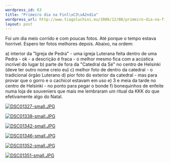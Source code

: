 ```yaml
--- 
wordpress_id: 63
title: "Primeiro dia na Finl\xC3\xA2ndia"
wordpress_url: http://www.tiagoluchini.eu/2006/12/08/primeiro-dia-na-finlandia/
layout: post
---
```

Foi um dia meio corrido e com poucas fotos. Até porque o tempo estava horrível. Espero ter fotos melhores depois.
Abaixo, na ordem:

a) interior da "Igreja de Pedra" - uma igreja Luterana feita dentro de uma Pedra - ok - a descrição é fraca - o melhor mesmo fica com a acústica incrível do lugar
b) parte de fora da "Catedral da Sé" no centro de Helsinki (deve ter outro nome creio eu)
c) melhor foto de dentro da catedral - o tradicional órgão Luterano
d) pior foto do exterior da catedral - mas para provar que o gorro e o cachicol estavam em uso
e) 3 e meia da tarde no centro de Helsinki - no ponto para pegar o bonde
f) bonequinhos de enfeite numa loja de souveniers que mais me lembraram um ritual da KKK do que efetivamente algo do Natal.

<!--Mime Type of File is image/jpeg -->

<a href="http://www.tiagoluchini.eu/wp-photos/20061208-184031-1.jpg" onclick="window.open('http://www.tiagoluchini.eu/wp-photos/20061208-184031-1.jpg','full_size_image','toolbar=0,scrollbars=0,location=0,status=0,menubar=0,resizable=1,height=788,width=1044');return false;"><img src="http://www.tiagoluchini.eu/wp-photos/thumb.20061208-184031-1.jpg" class="postie-image" style="border: medium none " title="DSC01327-small.JPG" alt="DSC01327-small.JPG" /></a>

<!--Mime Type of File is image/jpeg -->

<a href="http://www.tiagoluchini.eu/wp-photos/20061208-184031-2.jpg" onclick="window.open('http://www.tiagoluchini.eu/wp-photos/20061208-184031-2.jpg','full_size_image','toolbar=0,scrollbars=0,location=0,status=0,menubar=0,resizable=1,height=788,width=1044');return false;"><img src="http://www.tiagoluchini.eu/wp-photos/thumb.20061208-184031-2.jpg" class="postie-image" style="border: medium none " title="DSC01338-small.JPG" alt="DSC01338-small.JPG" /></a>

<!--Mime Type of File is image/jpeg -->

<a href="http://www.tiagoluchini.eu/wp-photos/20061208-184031-3.jpg" onclick="window.open('http://www.tiagoluchini.eu/wp-photos/20061208-184031-3.jpg','full_size_image','toolbar=0,scrollbars=0,location=0,status=0,menubar=0,resizable=1,height=788,width=1044');return false;"><img src="http://www.tiagoluchini.eu/wp-photos/thumb.20061208-184031-3.jpg" class="postie-image" style="border: medium none " title="DSC01342-small.JPG" alt="DSC01342-small.JPG" /></a>

<!--Mime Type of File is image/jpeg -->

<a href="http://www.tiagoluchini.eu/wp-photos/20061208-184032-4.jpg" onclick="window.open('http://www.tiagoluchini.eu/wp-photos/20061208-184032-4.jpg','full_size_image','toolbar=0,scrollbars=0,location=0,status=0,menubar=0,resizable=1,height=788,width=1044');return false;"><img src="http://www.tiagoluchini.eu/wp-photos/thumb.20061208-184032-4.jpg" class="postie-image" style="border: medium none " title="DSC01346-small.JPG" alt="DSC01346-small.JPG" /></a>

<!--Mime Type of File is image/jpeg -->

<a href="http://www.tiagoluchini.eu/wp-photos/20061208-184032-5.jpg" onclick="window.open('http://www.tiagoluchini.eu/wp-photos/20061208-184032-5.jpg','full_size_image','toolbar=0,scrollbars=0,location=0,status=0,menubar=0,resizable=1,height=788,width=1044');return false;"><img src="http://www.tiagoluchini.eu/wp-photos/thumb.20061208-184032-5.jpg" class="postie-image" style="border: medium none " title="DSC01352-small.JPG" alt="DSC01352-small.JPG" /></a>

<!--Mime Type of File is image/jpeg -->

<a href="http://www.tiagoluchini.eu/wp-photos/20061208-184032-6.jpg" onclick="window.open('http://www.tiagoluchini.eu/wp-photos/20061208-184032-6.jpg','full_size_image','toolbar=0,scrollbars=0,location=0,status=0,menubar=0,resizable=1,height=788,width=1044');return false;"><img src="http://www.tiagoluchini.eu/wp-photos/thumb.20061208-184032-6.jpg" class="postie-image" style="border: medium none " title="DSC01351-small.JPG" alt="DSC01351-small.JPG" /></a>
